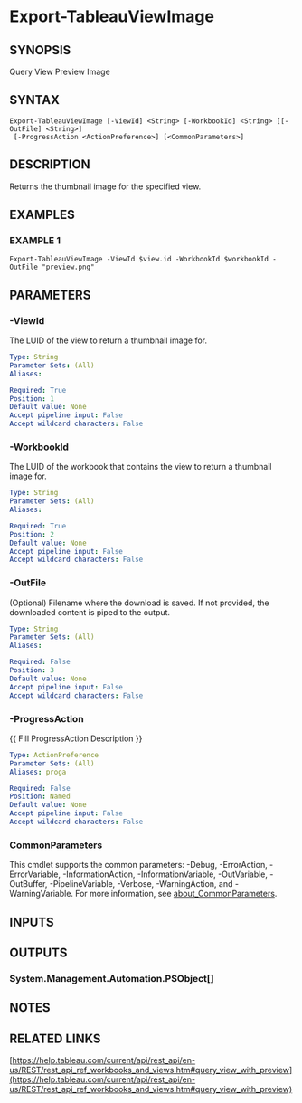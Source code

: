 # Export-TableauViewImage

## SYNOPSIS
Query View Preview Image

## SYNTAX

```
Export-TableauViewImage [-ViewId] <String> [-WorkbookId] <String> [[-OutFile] <String>]
 [-ProgressAction <ActionPreference>] [<CommonParameters>]
```

## DESCRIPTION
Returns the thumbnail image for the specified view.

## EXAMPLES

### EXAMPLE 1
```
Export-TableauViewImage -ViewId $view.id -WorkbookId $workbookId -OutFile "preview.png"
```

## PARAMETERS

### -ViewId
The LUID of the view to return a thumbnail image for.

```yaml
Type: String
Parameter Sets: (All)
Aliases:

Required: True
Position: 1
Default value: None
Accept pipeline input: False
Accept wildcard characters: False
```

### -WorkbookId
The LUID of the workbook that contains the view to return a thumbnail image for.

```yaml
Type: String
Parameter Sets: (All)
Aliases:

Required: True
Position: 2
Default value: None
Accept pipeline input: False
Accept wildcard characters: False
```

### -OutFile
(Optional) Filename where the download is saved.
If not provided, the downloaded content is piped to the output.

```yaml
Type: String
Parameter Sets: (All)
Aliases:

Required: False
Position: 3
Default value: None
Accept pipeline input: False
Accept wildcard characters: False
```

### -ProgressAction
{{ Fill ProgressAction Description }}

```yaml
Type: ActionPreference
Parameter Sets: (All)
Aliases: proga

Required: False
Position: Named
Default value: None
Accept pipeline input: False
Accept wildcard characters: False
```

### CommonParameters
This cmdlet supports the common parameters: -Debug, -ErrorAction, -ErrorVariable, -InformationAction, -InformationVariable, -OutVariable, -OutBuffer, -PipelineVariable, -Verbose, -WarningAction, and -WarningVariable. For more information, see [about_CommonParameters](http://go.microsoft.com/fwlink/?LinkID=113216).

## INPUTS

## OUTPUTS

### System.Management.Automation.PSObject[]
## NOTES

## RELATED LINKS

[https://help.tableau.com/current/api/rest_api/en-us/REST/rest_api_ref_workbooks_and_views.htm#query_view_with_preview](https://help.tableau.com/current/api/rest_api/en-us/REST/rest_api_ref_workbooks_and_views.htm#query_view_with_preview)

